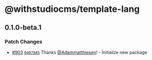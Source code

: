 # @withstudiocms/template-lang

## 0.1.0-beta.1

### Patch Changes

- [#903](https://github.com/withstudiocms/studiocms/pull/903) [`0407845`](https://github.com/withstudiocms/studiocms/commit/04078451befeda774e9b14a148464e895a269ca6) Thanks [@Adammatthiesen](https://github.com/Adammatthiesen)! - Initialize new package
